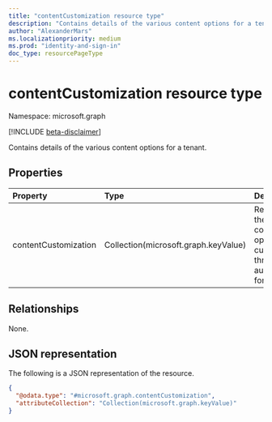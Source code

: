 ```yaml
---
title: "contentCustomization resource type"
description: "Contains details of the various content options for a tenant."
author: "AlexanderMars"
ms.localizationpriority: medium
ms.prod: "identity-and-sign-in"
doc_type: resourcePageType
---
```


# contentCustomization resource type

Namespace: microsoft.graph

[!INCLUDE [beta-disclaimer](../../includes/beta-disclaimer.md)]

Contains details of the various content options for a tenant.

## Properties

|Property|Type|Description|
|:---|:---|:---|
| contentCustomization | Collection(microsoft.graph.keyValue) | Represents the various content options to be customized throughout authentication for a tenant.  |

## Relationships
None.

## JSON representation
The following is a JSON representation of the resource.
<!-- {
  "blockType": "resource",
  "@odata.type": "microsoft.graph.contentCustomization"
}
-->
``` json
{
  "@odata.type": "#microsoft.graph.contentCustomization",
  "attributeCollection": "Collection(microsoft.graph.keyValue)"
}
```
